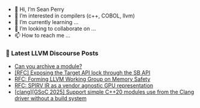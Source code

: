 - 👋 Hi, I’m Sean Perry
- 👀 I’m interested in compilers (c++, COBOL, llvm)
- 🌱 I’m currently learning ...
- 💞️ I’m looking to collaborate on ...
- 📫 How to reach me ...

<!---
s66perry/s66perry is a ✨ special ✨ repository because its `README.md` (this file) appears on your GitHub profile.
You can click the Preview link to take a look at your changes.
--->
### 📕 Latest LLVM Discourse Posts

<!-- DISCOURSE-LLVM:START -->
- [Can you archive a module?](https://discourse.llvm.org/t/can-you-archive-a-module/85283#post_1)
- [[RFC] Exposing the Target API lock through the SB API](https://discourse.llvm.org/t/rfc-exposing-the-target-api-lock-through-the-sb-api/85215#post_5)
- [RFC: Forming LLVM Working Group on Memory Safety](https://discourse.llvm.org/t/rfc-forming-llvm-working-group-on-memory-safety/84434?page=2#post_23)
- [RFC: SPIRV IR as a vendor agnostic GPU representation](https://discourse.llvm.org/t/rfc-spirv-ir-as-a-vendor-agnostic-gpu-representation/85115#post_10)
- [[clang][GSoC 2025] Support simple C++20 modules use from the Clang driver without a build system](https://discourse.llvm.org/t/clang-gsoc-2025-support-simple-c-20-modules-use-from-the-clang-driver-without-a-build-system/84511#post_12)
<!-- DISCOURSE-LLVM:END -->
